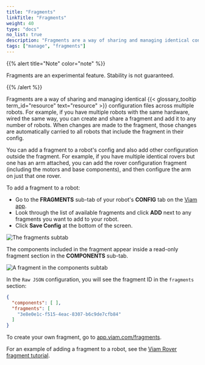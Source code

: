 ```yaml
---
title: "Fragments"
linkTitle: "Fragments"
weight: 40
type: "docs"
no_list: true
description: "Fragments are a way of sharing and managing identical configuration files (or parts of config files) across multiple robots."
tags: ["manage", "fragments"]
---
```


{{% alert title="Note" color="note" %}}

Fragments are an experimental feature.
Stability is not guaranteed.

{{% /alert %}}

Fragments are a way of sharing and managing identical {{< glossary_tooltip term_id="resource" text="resource" >}} configuration files across multiple robots.
For example, if you have multiple robots with the same hardware, wired the same way, you can create and share a fragment and add it to any number of robots.
When changes are made to the fragment, those changes are automatically carried to all robots that include the fragment in their config.

You can add a fragment to a robot's config and also add other configuration outside the fragment.
For example, if you have multiple identical rovers but one has an arm attached, you can add the rover configuration fragment (including the motors and base components), and then configure the arm on just that one rover.

To add a fragment to a robot:

- Go to the **FRAGMENTS** sub-tab of your robot's **CONFIG** tab on the [Viam app](https://app.viam.com).
- Look through the list of available fragments and click **ADD** next to any fragments you want to add to your robot.
- Click **Save Config** at the bottom of the screen.

![The fragments subtab](../img/fragments-tab.png)

The components included in the fragment appear inside a read-only fragment section in the **COMPONENTS** sub-tab.

![A fragment in the components subtab](../img/fragment-components.png)

In the `Raw JSON` configuration, you will see the fragment ID in the `fragments` section:

```json
{
  "components": [ ],
  "fragments": [
    "3e8e0e1c-f515-4eac-8307-b6c9de7cfb84"
  ]
}
```

To create your own fragment, go to [app.viam.com/fragments](https://app.viam.com/fragments).

For an example of adding a fragment to a robot, see the [Viam Rover fragment tutorial](/try-viam/rover-resources/rover-tutorial-fragments/).
